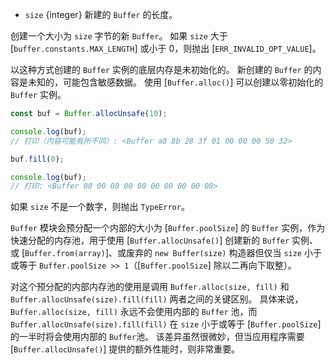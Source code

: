 <!-- YAML
added: v5.10.0
changes:
  - version: v7.0.0
    pr-url: https://github.com/nodejs/node/pull/7079
    description: Passing a negative `size` will now throw an error.
-->

* `size` {integer} 新建的 `Buffer` 的长度。

创建一个大小为 `size` 字节的新 `Buffer`。
如果 `size` 大于 [`buffer.constants.MAX_LENGTH`] 或小于 0，则抛出 [`ERR_INVALID_OPT_VALUE`]。

以这种方式创建的 `Buffer` 实例的底层内存是未初始化的。
新创建的 `Buffer` 的内容是未知的，可能包含敏感数据。
使用 [`Buffer.alloc()`] 可以创建以零初始化的 `Buffer` 实例。

```js
const buf = Buffer.allocUnsafe(10);

console.log(buf);
// 打印（内容可能有所不同）: <Buffer a0 8b 28 3f 01 00 00 00 50 32>

buf.fill(0);

console.log(buf);
// 打印: <Buffer 00 00 00 00 00 00 00 00 00 00>
```

如果 `size` 不是一个数字，则抛出 `TypeError`。

`Buffer` 模块会预分配一个内部的大小为 [`Buffer.poolSize`] 的 `Buffer` 实例，作为快速分配的内存池，用于使用 [`Buffer.allocUnsafe()`] 创建新的 `Buffer` 实例、或 [`Buffer.from(array)`]、或废弃的 `new Buffer(size)` 构造器但仅当 `size` 小于或等于 `Buffer.poolSize >> 1`（[`Buffer.poolSize`] 除以二再向下取整）。

对这个预分配的内部内存池的使用是调用 `Buffer.alloc(size, fill)` 和 `Buffer.allocUnsafe(size).fill(fill)` 两者之间的关键区别。
具体来说，`Buffer.alloc(size, fill)` 永远不会使用内部的 `Buffer` 池，而 `Buffer.allocUnsafe(size).fill(fill)` 在 `size` 小于或等于 [`Buffer.poolSize`] 的一半时将会使用内部的 `Buffer`池。
该差异虽然很微妙，但当应用程序需要 [`Buffer.allocUnsafe()`] 提供的额外性能时，则非常重要。

